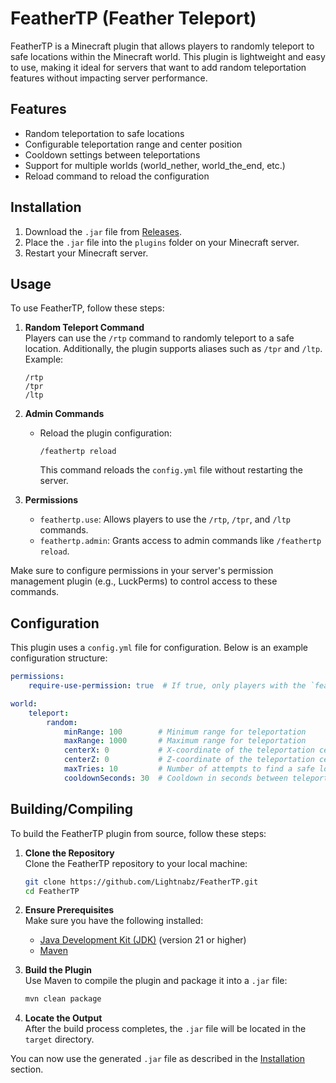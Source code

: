 # FeatherTP (Feather Teleport)

FeatherTP is a Minecraft plugin that allows players to randomly teleport to safe locations within the Minecraft world. This plugin is lightweight and easy to use, making it ideal for servers that want to add random teleportation features without impacting server performance.

## Features

- Random teleportation to safe locations
- Configurable teleportation range and center position
- Cooldown settings between teleportations
- Support for multiple worlds (world_nether, world_the_end, etc.)
- Reload command to reload the configuration

## Installation

1. Download the `.jar` file from [Releases](https://github.com/Lightnabz/FeatherTP/releases).
2. Place the `.jar` file into the `plugins` folder on your Minecraft server.
3. Restart your Minecraft server.

## Usage

To use FeatherTP, follow these steps:

1. **Random Teleport Command**  
    Players can use the `/rtp` command to randomly teleport to a safe location. Additionally, the plugin supports aliases such as `/tpr` and `/ltp`.  
    Example:  
    ```
    /rtp
    /tpr
    /ltp
    ```

2. **Admin Commands**  
    - Reload the plugin configuration:  
      ```
      /feathertp reload
      ```
      This command reloads the `config.yml` file without restarting the server.

3. **Permissions**  
    - `feathertp.use`: Allows players to use the `/rtp`, `/tpr`, and `/ltp` commands.  
    - `feathertp.admin`: Grants access to admin commands like `/feathertp reload`.

Make sure to configure permissions in your server's permission management plugin (e.g., LuckPerms) to control access to these commands.

## Configuration

This plugin uses a `config.yml` file for configuration. Below is an example configuration structure:

```yaml
permissions:
    require-use-permission: true  # If true, only players with the `feathertp.use` permission can use /rtp

world:
    teleport:
        random:
            minRange: 100        # Minimum range for teleportation
            maxRange: 1000       # Maximum range for teleportation
            centerX: 0           # X-coordinate of the teleportation center
            centerZ: 0           # Z-coordinate of the teleportation center
            maxTries: 10         # Number of attempts to find a safe location
            cooldownSeconds: 30  # Cooldown in seconds between teleportations
```
## Building/Compiling

To build the FeatherTP plugin from source, follow these steps:

1. **Clone the Repository**  
    Clone the FeatherTP repository to your local machine:
    ```bash
    git clone https://github.com/Lightnabz/FeatherTP.git
    cd FeatherTP
    ```

2. **Ensure Prerequisites**  
    Make sure you have the following installed:
    - [Java Development Kit (JDK)](https://www.oracle.com/java/technologies/javase-downloads.html) (version 21 or higher)
    - [Maven](https://maven.apache.org/)

3. **Build the Plugin**  
    Use Maven to compile the plugin and package it into a `.jar` file:
    ```bash
    mvn clean package
    ```

4. **Locate the Output**  
    After the build process completes, the `.jar` file will be located in the `target` directory.

You can now use the generated `.jar` file as described in the [Installation](#installation) section.
